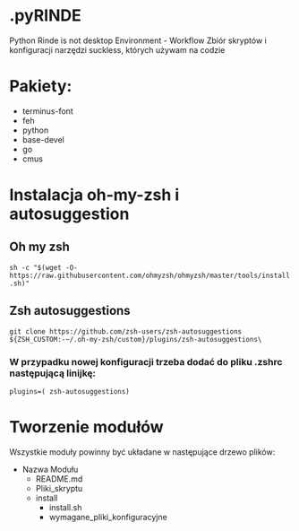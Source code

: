 # .pyRINDE

Python Rinde is not desktop Environment - Workflow
Zbiór skryptów i konfiguracji narzędzi suckless, których używam na codzie

# Pakiety:

- terminus-font
- feh 
- python
- base-devel
- go
- cmus

# Instalacja oh-my-zsh i autosuggestion

## Oh my zsh

`sh -c "$(wget -O- https://raw.githubusercontent.com/ohmyzsh/ohmyzsh/master/tools/install.sh)"`

## Zsh autosuggestions

`git clone https://github.com/zsh-users/zsh-autosuggestions ${ZSH_CUSTOM:-~/.oh-my-zsh/custom}/plugins/zsh-autosuggestions\`

### W przypadku nowej konfiguracji trzeba dodać do pliku .zshrc następującą linijkę:

`plugins=( zsh-autosuggestions)`
# Tworzenie modułów
Wszystkie moduły powinny być układane w następujące drzewo plików:

- Nazwa Modułu
	- README.md
	- Pliki_skryptu
	- install
		- install.sh
		- wymagane_pliki_konfiguracyjne  


